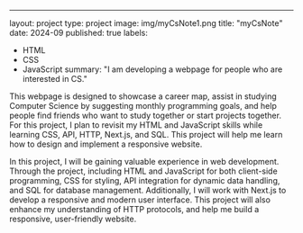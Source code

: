 ---
layout: project
type: project
image: img/myCsNote1.png
title: "myCsNote"
date: 2024-09
published: true
labels:
  - HTML
  - CSS
  - JavaScript
summary: "I am developing a webpage for people who are interested in CS."

  This webpage is designed to showcase a career map, assist in studying Computer Science by suggesting monthly programming goals, and help people find friends who want to study together or start projects together. For this project, I plan to revisit my HTML and JavaScript skills while learning CSS, API, HTTP, Next.js, and SQL. This project will help me learn how to design and implement a responsive website.

  In this project, I will be gaining valuable experience in web development. Through the project, including HTML and JavaScript for both client-side programming, CSS for styling, API integration for dynamic data handling, and SQL for database management. Additionally, I will work with Next.js to develop a responsive and modern user interface. This project will also enhance my understanding of HTTP protocols, and help me build a responsive, user-friendly website.

